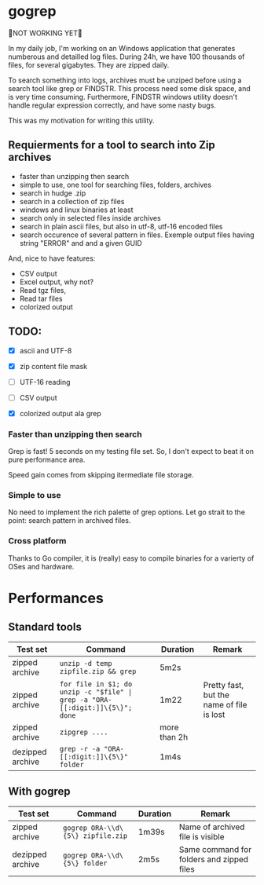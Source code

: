 # gogrep
:construction:NOT WORKING YET:construction:

In my daily job, I'm working on an Windows application that 
generates numberous and detailled log files. During 24h, we have 
100 thousands of files, for several gigabytes. They are zipped daily.

To search something into logs, archives must be unziped 
before using a search tool like grep or FINDSTR. This 
process need some disk space, and is very time consuming.
Furthermore, FINDSTR windows utility doesn't handle regular 
expression correctly, and have some nasty bugs. 

This was my motivation for writing this utility.

## Requierments for a tool to search into Zip archives

* faster than unzipping then search
* simple to use, one tool for searching files, folders, archives
* search in hudge .zip
* search in a collection of zip files
* windows and linux binaries at least
* search only in selected files inside archives
* search in plain ascii files, but also in utf-8, utf-16 encoded files
* search occurence of several pattern in files. Exemple output files having string "ERROR" and and a given GUID

And, nice to have features:
* CSV output
* Excel output, why not?
* Read tgz files,
* Read tar files
* colorized output

## TODO:
- [X] ascii and UTF-8 
- [X] zip content file mask
- [ ] UTF-16 reading
- [ ] CSV output
- [X] colorized output ala grep


 
### Faster than unzipping then search
Grep is fast! 5 seconds on my testing file set. So, I don't expect 
to beat it on pure performance area. 

Speed gain comes from skipping itermediate file storage.


### Simple to use
No need to implement the rich palette of grep options. Let go
 strait to the point: search pattern in archived files.

### Cross platform
Thanks to Go compiler, it is (really) easy to compile 
binaries for a varierty of OSes and hardware. 

# Performances

## Standard tools

Test set|Command|Duration|Remark
--------|-------|--------|-------
zipped archive | ```unzip -d temp zipfile.zip && grep```|5m2s |
zipped archive | ```for file in $1; do unzip -c "$file" \| grep -a "ORA-[[:digit:]]\{5\}"; done```| 1m22 | Pretty fast, but the name of file is lost
zipped archive | ```zipgrep ....``` | more than 2h | 
dezipped archive  | ```grep -r -a "ORA-[[:digit:]]\{5\}" folder``` | 1m4s

## With gogrep

Test set | Command | Duration | Remark
---------|---------|----------|-------- 
zipped archive  | ```gogrep ORA-\\d\{5\} zipfile.zip``` | 1m39s | Name of archived file is visible
dezipped archive | ```gogrep ORA-\\d\{5\} folder``` | 2m5s | Same command for folders and zipped files

